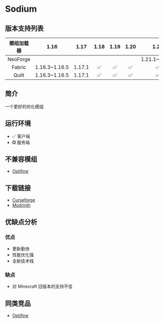 # Sodium

## 版本支持列表

|模组加载器|1.16|1.17|1.18|1.19|1.20|1.21|
|:-:|:-:|:-:|:-:|:-:|:-:|:-:|
|NeoForge| | | | | |1.21.1~1.21.5|
|Fabric|1.16.3~1.16.5|1.17.1|✅|✅|✅|✅|
|Quilt|1.16.3~1.16.5|1.17.1|✅|✅|✅|✅|

## 简介

一个更好的优化模组

## 运行环境

- ✅ 客户端
- ❎ 服务端

## 不兼容模组

- [Optifine](/mod/optifine.md)

## 下载链接

- [Curseforge](https://www.curseforge.com/minecraft/mc-mods/sodium)
- [Modrinth](https://modrinth.com/mod/sodium)

## 优缺点分析

### 优点

- 更新勤快
- 性能优化强
- 全新技术栈

### 缺点

- 对 Minecraft 旧版本的支持不佳

## 同类竞品

- [Optifine](/mod/optifine.md)